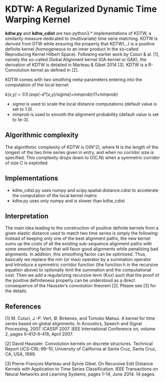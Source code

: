
# KDTW: A Regularized Dynamic Time Warping Kernel

**kdtw.py** and **kdtw_cdist** are two python3.* implementations of KDTW, a similarity measure dedicated to (multivariate) time serie matching. KDTW is derived from DTW while ensuring the property that KDTW(.,.) is a positive definite kernel (homogeneous to an inner product in the so-called Reproducing Kernel Hilbert Space). Following earlier work by Cuturi & al.  [1], namely the so-called Global Alignment kernel (GA-kernel or GAK), the derivation of KDTW is detailed in Marteau & Gibet 2014 [3]. KDTW is a R-Convolution kernel as defined in [2]. 

KDTW comes with two smothing meta-parameters entering into the computation of the local kernel: 

*k(x,y) = 1/3.(exp{-d²(x,y)/sigma]+minprob)/(1+minprob)*
* *sigma* is used to scale the local distance computations (default value is set to 1.0).
* *minprob* is used to smooth the alignment probability (default value is set to 1e-3).

## Algorithmic complexity
The algorithmic complexity of KDTW is O(N^2), where N is the length of the longest of the two time series given in entry, and when no corridor size is specified. This complexity drops down to O(C.N) when a symmetric corridor of size C is exploited. 

## Implementations
* kdtw_cdist.py uses numpy and scipy.spatial.distance.cdist to accelerate the computation of the local kernel matrix
* kdtw.py uses only numpy and is slower than kdtw_cdist

## Interpretation
The main idea leading to the construction of positive definite kernels from a given elastic distance used to match two time series is simply the following: instead of keeping only one of the best alignment paths, the new kernel sums up the costs of all the existing sub-sequence alignment paths with some smoothing factor that will favor good alignments while penalizing bad alignments. In addition, this smoothing factor can be optimized. Thus, basically we replace the min (or max) operator by a summation operator and introduce a symmetric corridor function (the function h in the recursive equation above) to optionally limit the summation and the computational cost. Then we add a regularizing recursive term (Kxx) such that the proof of the positive definiteness property can be understood as a direct consequence of the Haussler’s convolution theorem  [2]. Please see  [3] for the details.


## References

[1]   M. Cuturi, J.-P. Vert, Ø. Birkenes, and Tomoko Matsui. A kernel for time series based on global alignments. In Acoustics, Speech and Signal Processing, 2007. ICASSP 2007. IEEE International Conference on, volume 2, pages II–413–II–416, April 2007.

[2]   David Haussler. Convolution kernels on discrete structures. Technical Report UCS-CRL-99-10, University of California at Santa Cruz, Santa Cruz, CA, USA, 1999.

[3]   Pierre-François Marteau and Sylvie Gibet. On Recursive Edit Distance Kernels with Application to Time Series Classification. IEEE Transactions on Neural Networks and Learning Systems, pages 1–14, June 2014. 14 pages.
